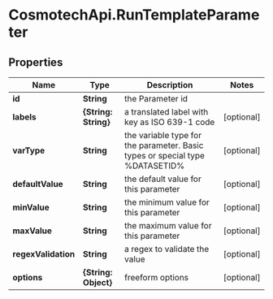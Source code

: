 # CosmotechApi.RunTemplateParameter

## Properties

Name | Type | Description | Notes
------------ | ------------- | ------------- | -------------
**id** | **String** | the Parameter id | 
**labels** | **{String: String}** | a translated label with key as ISO 639-1 code | [optional] 
**varType** | **String** | the variable type for the parameter. Basic types or special type %DATASETID% | [optional] 
**defaultValue** | **String** | the default value for this parameter | [optional] 
**minValue** | **String** | the minimum value for this parameter | [optional] 
**maxValue** | **String** | the maximum value for this parameter | [optional] 
**regexValidation** | **String** | a regex to validate the value | [optional] 
**options** | **{String: Object}** | freeform options | [optional] 


